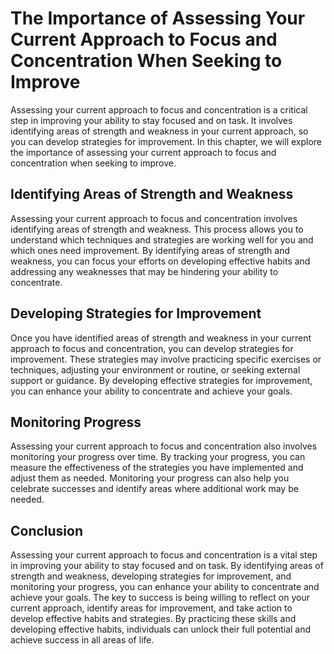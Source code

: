 # The Importance of Assessing Your Current Approach to Focus and Concentration When Seeking to Improve

Assessing your current approach to focus and concentration is a critical step in improving your ability to stay focused and on task. It involves identifying areas of strength and weakness in your current approach, so you can develop strategies for improvement. In this chapter, we will explore the importance of assessing your current approach to focus and concentration when seeking to improve.

Identifying Areas of Strength and Weakness
------------------------------------------

Assessing your current approach to focus and concentration involves identifying areas of strength and weakness. This process allows you to understand which techniques and strategies are working well for you and which ones need improvement. By identifying areas of strength and weakness, you can focus your efforts on developing effective habits and addressing any weaknesses that may be hindering your ability to concentrate.

Developing Strategies for Improvement
-------------------------------------

Once you have identified areas of strength and weakness in your current approach to focus and concentration, you can develop strategies for improvement. These strategies may involve practicing specific exercises or techniques, adjusting your environment or routine, or seeking external support or guidance. By developing effective strategies for improvement, you can enhance your ability to concentrate and achieve your goals.

Monitoring Progress
-------------------

Assessing your current approach to focus and concentration also involves monitoring your progress over time. By tracking your progress, you can measure the effectiveness of the strategies you have implemented and adjust them as needed. Monitoring your progress can also help you celebrate successes and identify areas where additional work may be needed.

Conclusion
----------

Assessing your current approach to focus and concentration is a vital step in improving your ability to stay focused and on task. By identifying areas of strength and weakness, developing strategies for improvement, and monitoring your progress, you can enhance your ability to concentrate and achieve your goals. The key to success is being willing to reflect on your current approach, identify areas for improvement, and take action to develop effective habits and strategies. By practicing these skills and developing effective habits, individuals can unlock their full potential and achieve success in all areas of life.
